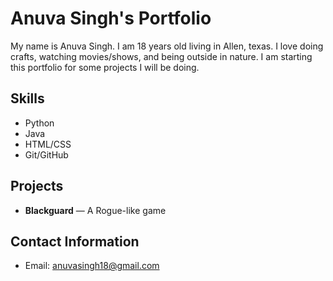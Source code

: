 # Anuva Singh's Portfolio
My name is Anuva Singh. I am 18 years old living in Allen, texas. I love doing crafts, watching movies/shows, and being outside in nature. I am starting this portfolio for some projects I will be doing.

## Skills
- Python
- Java
- HTML/CSS
- Git/GitHub

## Projects 
- **Blackguard** — A Rogue-like game

## Contact Information
- Email: anuvasingh18@gmail.com
